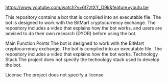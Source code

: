 https://www.youtube.com/watch?v=6t7ztXY_D9k&feature=youtu.be

This repository contains a bot that is compiled into an executable file. The bot is designed to work with the BitMart cryptocurrency exchange. The repository includes a video that explains how the bot works, and users are advised to do their own research (DYOR) before using the bot.

Main Function Points
The bot is designed to work with the BitMart cryptocurrency exchange.
The bot is compiled into an executable file.
The repository includes a video that explains how the bot works.
Technology Stack
The project does not specify the technology stack used to develop the bot.

License
The project does not specify a license
